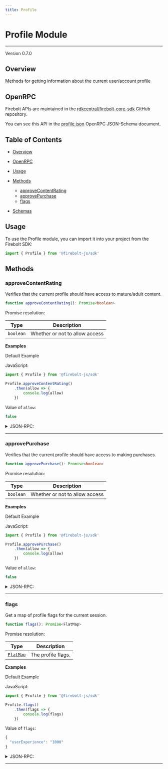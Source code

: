 ```yaml
---
title: Profile
---
```


# Profile Module
---
Version 0.7.0

## Overview
 Methods for getting information about the current user/account profile

## OpenRPC
Firebolt APIs are maintained in the [rdkcentral/firebolt-core-sdk](https://github.com/rdkcentral/firebolt-core-sdk) GitHub repository.

You can see this API in the [profile.json](https://github.com/rdkcentral/firebolt-core-sdk/blob/main/src/modules/profile.json) OpenRPC JSON-Schema document. 

## Table of Contents
 - [Overview](#overview)
 - [OpenRPC](#openrpc)
 - [Usage](#usage)
 - [Methods](#methods)
    - [approveContentRating](#approvecontentrating)
    - [approvePurchase](#approvepurchase)
    - [flags](#flags)



 - [Schemas](#schemas)

<span></span>

## Usage
To use the Profile module, you can import it into your project from the Firebolt SDK:

```javascript
import { Profile } from '@firebolt-js/sdk'
```


## Methods
### approveContentRating

Verifies that the current profile should have access to mature/adult content.

```typescript
function approveContentRating(): Promise<boolean>
```


Promise resolution:

| Type | Description |
| ---- | ----------- |
| `boolean` | Whether or not to allow access |


**Examples**

Default Example

JavaScript:

```javascript
import { Profile } from '@firebolt-js/sdk'

Profile.approveContentRating()
    .then(allow => {
        console.log(allow)
    })
```
Value of `allow`:

```javascript
false
```


<details>
  <summary>JSON-RPC:</summary>

Request:

```json
{
  "jsonrpc": "2.0",
  "id": 1,
  "method": "profile.approveContentRating",
  "params": {}
}
```

Response:

```json
{
  "jsonrpc": "2.0",
  "id": 1,
  "result": false
}
```

</details>




---

### approvePurchase

Verifies that the current profile should have access to making purchases.

```typescript
function approvePurchase(): Promise<boolean>
```


Promise resolution:

| Type | Description |
| ---- | ----------- |
| `boolean` | Whether or not to allow access |


**Examples**

Default Example

JavaScript:

```javascript
import { Profile } from '@firebolt-js/sdk'

Profile.approvePurchase()
    .then(allow => {
        console.log(allow)
    })
```
Value of `allow`:

```javascript
false
```


<details>
  <summary>JSON-RPC:</summary>

Request:

```json
{
  "jsonrpc": "2.0",
  "id": 1,
  "method": "profile.approvePurchase",
  "params": {}
}
```

Response:

```json
{
  "jsonrpc": "2.0",
  "id": 1,
  "result": false
}
```

</details>




---

### flags

Get a map of profile flags for the current session.

```typescript
function flags(): Promise<FlatMap>
```


Promise resolution:

| Type | Description |
| ---- | ----------- |
| [`FlatMap`](../schemas/types#/definitions/flatmap) | The profile flags. |


**Examples**

Default Example

JavaScript:

```javascript
import { Profile } from '@firebolt-js/sdk'

Profile.flags()
    .then(flags => {
        console.log(flags)
    })
```
Value of `flags`:

```javascript
{
  "userExperience": "1000"
}
```


<details>
  <summary>JSON-RPC:</summary>

Request:

```json
{
  "jsonrpc": "2.0",
  "id": 1,
  "method": "profile.flags",
  "params": {}
}
```

Response:

```json
{
  "jsonrpc": "2.0",
  "id": 1,
  "result": {
    "userExperience": "1000"
  }
}
```

</details>




---









